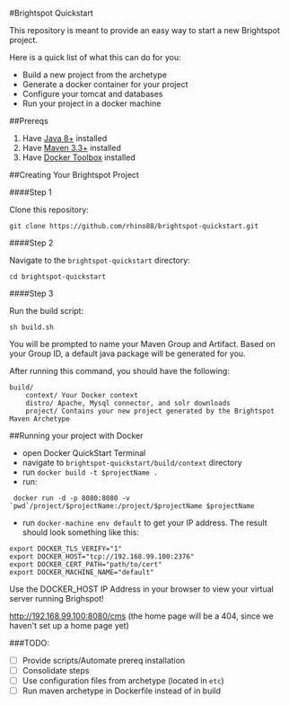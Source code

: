 #Brightspot Quickstart

This repository is meant to provide an easy way to start a new Brightspot project.

Here is a quick list of what this can do for you:

* Build a new project from the archetype
* Generate a docker container for your project
* Configure your tomcat and databases
* Run your project in a docker machine

##Prereqs

1. Have [Java 8+](http://www.oracle.com/technetwork/java/javase/downloads/jdk8-downloads-2133151.html) installed
2. Have [Maven 3.3+](https://maven.apache.org/download.cgi) installed
3. Have [Docker Toolbox](https://www.docker.com/docker-toolbox) installed

##Creating Your Brightspot Project

####Step 1

Clone this repository:

```
git clone https://github.com/rhino88/brightspot-quickstart.git
```

####Step 2

Navigate to the `brightspot-quickstart` directory:

```
cd brightspot-quickstart
```

####Step 3

Run the build script:

```
sh build.sh
```

You will be prompted to name your Maven Group and Artifact. Based on your Group ID, a default java package will be generated for you.

After running this command, you should have the following:

```
build/
	context/ Your Docker context
	distro/ Apache, Mysql connector, and solr downloads
	project/ Contains your new project generated by the Brightspot Maven Archetype
```

##Running your project with Docker

* open Docker QuickStart Terminal
* navigate to `brightspot-quickstart/build/context` directory
* run `docker build -t $projectName .`
* run:
```
 docker run -d -p 8080:8080 -v `pwd`/project/$projectName:/project/$projectName $projectName
```
* run `docker-machine env default` to get your IP address. The result should look something like this:

```
export DOCKER_TLS_VERIFY="1"
export DOCKER_HOST="tcp://192.168.99.100:2376"
export DOCKER_CERT_PATH="path/to/cert"
export DOCKER_MACHINE_NAME="default"
```

Use the DOCKER_HOST IP Address in your browser to view your virtual server running Brighspot!

http://192.168.99.100:8080/cms (the home page will be a 404, since we haven't set up a home page yet)


###TODO:

- [ ] Provide scripts/Automate prereq installation
- [ ] Consolidate steps
- [ ] Use configuration files from archetype (located in `etc`)
- [ ] Run maven archetype in Dockerfile instead of in build
